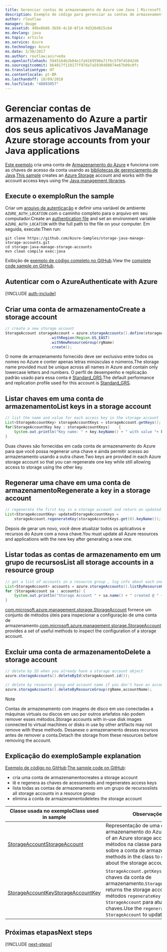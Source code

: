 ```yaml
---
title: Gerenciar contas de armazenamento do Azure com Java | Microsoft Docs
description: Exemplo de código para gerenciar as contas de armazenamento do Azure usando o SDK do Azure para Java
author: rloutlaw
manager: douge
ms.assetid: 49be8b66-3b56-4c10-8f14-9d326d815cb4
ms.devlang: java
ms.topic: article
ms.service: Azure
ms.technology: Azure
ms.date: 3/30/2017
ms.author: routlaw;asirveda
ms.openlocfilehash: 5945164b2b04e1fa9169590a71f6c5f9f45842d6
ms.sourcegitcommit: b64017f119177f97da7a5930489874e67b09c0fc
ms.translationtype: HT
ms.contentlocale: pt-BR
ms.lasthandoff: 10/09/2018
ms.locfileid: "48893057"
---
```

# <a name="manage-azure-storage-accounts-from-your-java-applications"></a><span data-ttu-id="b4763-103">Gerenciar contas de armazenamento do Azure a partir dos seus aplicativos Java</span><span class="sxs-lookup"><span data-stu-id="b4763-103">Manage Azure storage accounts from your Java applications</span></span>

<span data-ttu-id="b4763-104">[Este exemplo](https://github.com/Azure-Samples/storage-java-manage-storage-accounts) cria uma conta de [Armazenamento do Azure](https://docs.microsoft.com/azure/storage/storage-introduction) e funciona com as chaves de acesso da conta usando as [bibliotecas de gerenciamento de Java](https://github.com/Azure/azure-sdk-for-java).</span><span class="sxs-lookup"><span data-stu-id="b4763-104">[This sample](https://github.com/Azure-Samples/storage-java-manage-storage-accounts) creates an [Azure Storage](https://docs.microsoft.com/azure/storage/storage-introduction) account and works with the account access keys using the [Java management libraries](https://github.com/Azure/azure-sdk-for-java).</span></span> 

## <a name="run-the-sample"></a><span data-ttu-id="b4763-105">Execute o exemplo</span><span class="sxs-lookup"><span data-stu-id="b4763-105">Run the sample</span></span>

<span data-ttu-id="b4763-106">Criar um [arquivo de autenticação](https://github.com/Azure/azure-sdk-for-java/blob/master/AUTH.md) e definir uma variável de ambiente `AZURE_AUTH_LOCATION` com o caminho completo para o arquivo em seu computador.</span><span class="sxs-lookup"><span data-stu-id="b4763-106">Create an [authentication file](https://github.com/Azure/azure-sdk-for-java/blob/master/AUTH.md) and set an environment variable `AZURE_AUTH_LOCATION` with the full path to the file on your computer.</span></span> <span data-ttu-id="b4763-107">Em seguida, execute:</span><span class="sxs-lookup"><span data-stu-id="b4763-107">Then run:</span></span>

```
git clone https://github.com/Azure-Samples/storage-java-manage-storage-accounts.git
cd storage-java-manage-storage-accounts
mvn clean compile exec:java
```

<span data-ttu-id="b4763-108">Exibição de [exemplo de código completo no GitHub](https://github.com/Azure-Samples/storage-java-manage-storage-accounts).</span><span class="sxs-lookup"><span data-stu-id="b4763-108">View the [complete code sample on GitHub](https://github.com/Azure-Samples/storage-java-manage-storage-accounts).</span></span>

## <a name="authenticate-with-azure"></a><span data-ttu-id="b4763-109">Autenticar com o Azure</span><span class="sxs-lookup"><span data-stu-id="b4763-109">Authenticate with Azure</span></span>

[!INCLUDE [auth-include](includes/java-auth-include.md)] 

## <a name="create-a-storage-account"></a><span data-ttu-id="b4763-110">Criar uma conta de armazenamento</span><span class="sxs-lookup"><span data-stu-id="b4763-110">Create a storage account</span></span>

```java
// create a new storage account
StorageAccount storageAccount = azure.storageAccounts().define(storageAccountName)
                    .withRegion(Region.US_EAST)
                    .withNewResourceGroup(rgName)
                    .create();
```

<span data-ttu-id="b4763-111">O nome de armazenamento fornecido deve ser exclusivo entre todos os nomes no Azure e conter apenas letras minúsculas e números.</span><span class="sxs-lookup"><span data-stu-id="b4763-111">The storage name provided must be unique across all names in Azure and contain only lowercase letters and numbers.</span></span> <span data-ttu-id="b4763-112">O perfil de desempenho e replicação padrão usado para essa conta é [Standard_GRS](https://docs.microsoft.com/azure/storage/storage-redundancy#geo-redundant-storage).</span><span class="sxs-lookup"><span data-stu-id="b4763-112">The default performance and replication profile used for this account is [Standard_GRS](https://docs.microsoft.com/azure/storage/storage-redundancy#geo-redundant-storage).</span></span>

## <a name="list-keys-in-a-storage-account"></a><span data-ttu-id="b4763-113">Listar chaves em uma conta de armazenamento</span><span class="sxs-lookup"><span data-stu-id="b4763-113">List keys in a storage account</span></span>
```java
// list the name and value for each access key in the storage account
List<StorageAccountKey> storageAccountKeys = storageAccount.getKeys();
for(StorageAccountKey key : storageAccountKeys)    {
    System.out.println("Key name: " + key.keyName() + " with value "+ key.value());
}
```

<span data-ttu-id="b4763-114">Duas chaves são fornecidas em cada conta de armazenamento do Azure para que você possa regenerar uma chave e ainda permitir acesso ao armazenamento usando a outra chave.</span><span class="sxs-lookup"><span data-stu-id="b4763-114">Two keys are provided in each Azure storage account so that you can regenerate one key while still allowing access to storage using the other key.</span></span>

## <a name="regenerate-a-key-in-a-storage-account"></a><span data-ttu-id="b4763-115">Regenerar uma chave em uma conta de armazenamento</span><span class="sxs-lookup"><span data-stu-id="b4763-115">Regenerate a key in a storage account</span></span>

```java
// regenerate the first key in a storage account and return an updated list of keys 
List<StorageAccountKey> updatedStorageAccountKeys =
    storageAccount.regenerateKey(storageAccountKeys.get(0).keyName());
```

<span data-ttu-id="b4763-116">Depois de gerar um novo, você deve atualizar todos os aplicativos e recursos do Azure com a nova chave.</span><span class="sxs-lookup"><span data-stu-id="b4763-116">You must update all Azure resources and applications with the new key after generating a new one.</span></span>

## <a name="list-all-storage-accounts-in-a-resource-group"></a><span data-ttu-id="b4763-117">Listar todas as contas de armazenamento em um grupo de recursos</span><span class="sxs-lookup"><span data-stu-id="b4763-117">List all storage accounts in a resource group</span></span>
```java
// get a list of accounts in a resource group , log info about each one
List<StorageAccount> accounts = azure.storageAccounts().listByResourceGroup(rgName);
for (StorageAccount sa : accounts) {
    System.out.println("Storage Account " + sa.name() + " created @ " + sa.creationTime());
}
```

<span data-ttu-id="b4763-118">[com.microsoft.azure.management.storage.StorageAccount](https://docs.microsoft.com/java/api/com.microsoft.azure.management.storage._storage_account) fornece um conjunto de métodos úteis para inspecionar a configuração de uma conta de armazenamento.</span><span class="sxs-lookup"><span data-stu-id="b4763-118">[com.microsoft.azure.management.storage.StorageAccount](https://docs.microsoft.com/java/api/com.microsoft.azure.management.storage._storage_account) provides a set of useful methods to inspect the configuration of a storage account.</span></span>

## <a name="delete-a-storage-account"></a><span data-ttu-id="b4763-119">Excluir uma conta de armazenamento</span><span class="sxs-lookup"><span data-stu-id="b4763-119">Delete a storage account</span></span>
```java
// delete by ID when you already have a storage account object
azure.storageAccounts().deleteById(storageAccount.id());

// delete by resource group and account name if you don't have an account object
azure.storageAccounts().deleteByResourceGroup(rgName,accountName);
```

> [!NOTE]
> <span data-ttu-id="b4763-120">Contas de armazenamento com imagens de disco em uso conectadas a máquinas virtuais ou discos em uso por outros artefatos não podem remover esses métodos.</span><span class="sxs-lookup"><span data-stu-id="b4763-120">Storage accounts with in-use disk images connected to virtual machines or disks in use by other artifacts may not remove with these methods.</span></span> <span data-ttu-id="b4763-121">Desanexe o armazenamento desses recursos antes de remover a conta.</span><span class="sxs-lookup"><span data-stu-id="b4763-121">Detach the storage from these resources before removing the account.</span></span>

## <a name="sample-explanation"></a><span data-ttu-id="b4763-122">Explicação do exemplo</span><span class="sxs-lookup"><span data-stu-id="b4763-122">Sample explanation</span></span>

<span data-ttu-id="b4763-123">[Exemplo de código no GitHub](https://github.com/Azure-Samples/storage-java-manage-storage-accounts):</span><span class="sxs-lookup"><span data-stu-id="b4763-123">[The sample code on GitHub](https://github.com/Azure-Samples/storage-java-manage-storage-accounts):</span></span>

- <span data-ttu-id="b4763-124">cria uma conta de armazenamento</span><span class="sxs-lookup"><span data-stu-id="b4763-124">creates a storage account</span></span>
- <span data-ttu-id="b4763-125">lê e regenera as chaves de acesso</span><span class="sxs-lookup"><span data-stu-id="b4763-125">reads and regenerates access keys</span></span>
- <span data-ttu-id="b4763-126">lista todas as contas de armazenamento em um grupo de recursos</span><span class="sxs-lookup"><span data-stu-id="b4763-126">lists all storage accounts in a resource group</span></span>
- <span data-ttu-id="b4763-127">elimina a conta de armazenamento</span><span class="sxs-lookup"><span data-stu-id="b4763-127">deletes the storage account</span></span> 

| <span data-ttu-id="b4763-128">Classe usada no exemplo</span><span class="sxs-lookup"><span data-stu-id="b4763-128">Class used in sample</span></span> | <span data-ttu-id="b4763-129">Observações</span><span class="sxs-lookup"><span data-stu-id="b4763-129">Notes</span></span>
|-------|-------|
| [<span data-ttu-id="b4763-130">StorageAccount</span><span class="sxs-lookup"><span data-stu-id="b4763-130">StorageAccount</span></span>](https://docs.microsoft.com/java/api/com.microsoft.azure.management.storage._storage_account)  | <span data-ttu-id="b4763-131">Representação de uma conta de armazenamento do Azure.</span><span class="sxs-lookup"><span data-stu-id="b4763-131">Representation of an Azure storage account.</span></span> <span data-ttu-id="b4763-132">Use os métodos na classe para obter informações sobre a conta de armazenamento.</span><span class="sxs-lookup"><span data-stu-id="b4763-132">Use the methods in the class to get information about the storage account.</span></span>
| [<span data-ttu-id="b4763-133">StorageAccountKey</span><span class="sxs-lookup"><span data-stu-id="b4763-133">StorageAccountKey</span></span>](https://docs.microsoft.com/java/api/com.microsoft.azure.management.storage._storage_account_key) | <span data-ttu-id="b4763-134">`StorageAccount.getKeys()` retorna as chaves da conta de armazenamento.</span><span class="sxs-lookup"><span data-stu-id="b4763-134">`StorageAccount.getKeys()` returns the storage account keys.</span></span> <span data-ttu-id="b4763-135">Use os métodos `regenerateKey` em `StorageAccount` para atualizar as chaves.</span><span class="sxs-lookup"><span data-stu-id="b4763-135">Use the `regenerateKey` methods in `StorageAccount` to update the keys.</span></span>

## <a name="next-steps"></a><span data-ttu-id="b4763-136">Próximas etapas</span><span class="sxs-lookup"><span data-stu-id="b4763-136">Next steps</span></span>

[!INCLUDE [next-steps](includes/java-next-steps.md)]